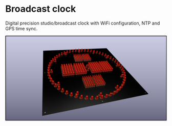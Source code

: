 # Broadcast clock

Digital precision studio/broadcast clock with WiFi configuration, NTP and GPS time sync.

![CLock face](/hardware/gfx/face_rendering.png "Broadcast studio clock")
